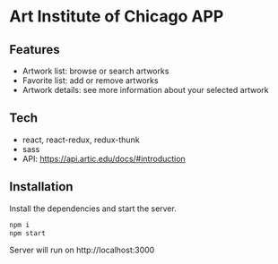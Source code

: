 # Art Institute of Chicago APP

## Features

- Artwork list: browse or search artworks
- Favorite list: add or remove artworks
- Artwork details: see more information about your selected artwork

## Tech

- react, react-redux, redux-thunk
- sass
- API: https://api.artic.edu/docs/#introduction

## Installation

Install the dependencies and start the server.

```sh
npm i
npm start
```

Server will run on http://localhost:3000